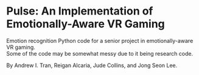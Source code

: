 # Pulse: An Implementation of Emotionally-Aware VR Gaming
Emotion recognition Python code for a senior project in emotionally-aware VR gaming. <br />
Some of the code may be somewhat messy due to it being research code.

By Andrew I. Tran, Reigan Alcaria, Jude Collins, and Jong Seon Lee.
